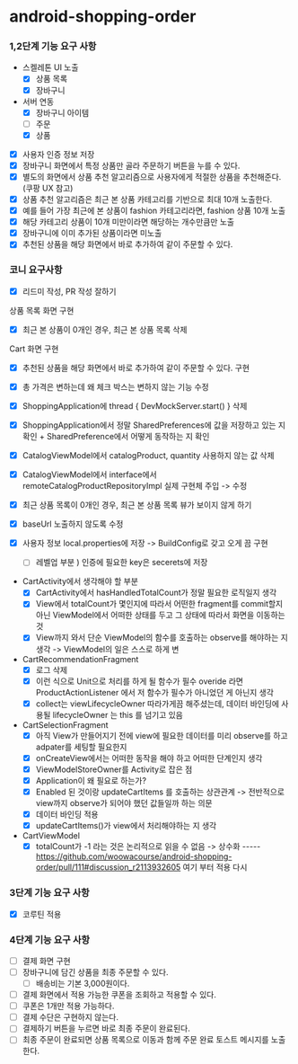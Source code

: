# android-shopping-order

### 1,2단계 기능 요구 사항
- 스켈레톤 UI 노출
  - [x] 상품 목록
  - [x] 장바구니
- 서버 연동
  - [x] 장바구니 아이템
  - [ ] 주문
  - [x] 상품
- [x] 사용자 인증 정보 저장
- [x] 장바구니 화면에서 특정 상품만 골라 주문하기 버튼을 누를 수 있다.
- [x] 별도의 화면에서 상품 추천 알고리즘으로 사용자에게 적절한 상품을 추천해준다. (쿠팡 UX 참고)
- [x] 상품 추천 알고리즘은 최근 본 상품 카테고리를 기반으로 최대 10개 노출한다.
- [x] 예를 들어 가장 최근에 본 상품이 fashion 카테고리라면, fashion 상품 10개 노출
- [x] 해당 카테고리 상품이 10개 미만이라면 해당하는 개수만큼만 노출
- [x] 장바구니에 이미 추가된 상품이라면 미노출
- [x] 추천된 상품을 해당 화면에서 바로 추가하여 같이 주문할 수 있다.

### 코니 요구사항
- [x] 리드미 작성, PR 작성 잘하기

상품 목록 화면 구현
- [x] 최근 본 상품이 0개인 경우, 최근 본 상품 목록 삭제

Cart 화면 구현
- [x] 추천된 상품을 해당 화면에서 바로 추가하여 같이 주문할 수 있다. 구현
- [x] 총 가격은 변하는데 왜 체크 박스는 변하지 않는 기능 수정

- [x] ShoppingApplication에 thread { DevMockServer.start() } 삭제
- [x] ShoppingApplication에서 정말 SharedPreferences에 값을 저장하고 있는 지 확인 + SharedPreference에서 어떻게 동작하는 지 확인
- [x] CatalogViewModel에서 catalogProduct, quantity 사용하지 않는 값 삭제
- [x] CatalogViewModel에서 interface에서 remoteCatalogProductRepositoryImpl 실제 구현체 주입 -> 수정
- [x] 최근 상품 목록이 0개인 경우, 최근 본 상품 목록 뷰가 보이지 않게 하기
- [x] baseUrl 노출하지 않도록 수정
- [x] 사용자 정보 local.properties에 저장 -> BuildConfig로 갖고 오게 끔 구현
  - [ ] 레벨업 부분 ) 인증에 필요한 key은 secerets에 저장
- CartActivity에서 생각해야 할 부분
  - [x] CartActivity에서 hasHandledTotalCount가 정말 필요한 로직일지 생각
  - [x] View에서 totalCount가 몇인지에 따라서 어떤한 fragment를 commit할지 아닌 ViewModel에서 어떠한 상태를 두고 그 상태에 따라서 화면을 이동하는 것
  - [x] View까지 와서 단순 ViewModel의 함수를 호출하는 observe를 해야하는 지 생각 -> ViewModel의 일은 스스로 하게 변
- CartRecommendationFragment
  - [x] 로그 삭제 
  - [x] 이런 식으로 Unit으로 처리를 하게 될 함수가 필수 overide 라면 ProductActionListener 에서 저 함수가 필수가 아니었던 게 아닌지 생각
  - [x] collect는 viewLifecycleOwner 따라가게끔 해주셨는데, 데이터 바인딩에 사용될 lifecycleOwner 는 this 를 넘기고 있음
- CartSelectionFragment
  - [x] 아직 View가 만들어지기 전에 view에 필요한 데이터를 미리 observe를 하고 adpater를 세팅할 필요한지
  - [x] onCreateView에서는 어떠한 동작을 해야 하고 어떠한 단계인지 생각
  - [x] ViewModelStoreOwner를 Activity로 잡은 점
  - [x] Application이 왜 필요로 하는가?
  - [x] Enabled 된 것이랑 updateCartItems 를 호출하는 상관관계 -> 전반적으로 view까지 observe가 되어야 했던 값들일까 하는 의문
  - [x] 데이터 바인딩 적용
  - [x] updateCartItems()가 view에서 처리해야하는 지 생각
- CartViewModel
  - [x] totalCount가 -1 라는 것은 논리적으로 읽을 수 없음 -> 상수화
----- https://github.com/woowacourse/android-shopping-order/pull/111#discussion_r2113932605 여기 부터 적용 다시

### 3단계 기능 요구 사항
- [x] 코루틴 적용

### 4단계 기능 요구 사항
- [ ] 결제 화면 구현 
- [ ] 장바구니에 담긴 상품을 최종 주문할 수 있다.
  - [ ] 배송비는 기본 3,000원이다.
- [ ]  결제 화면에서 적용 가능한 쿠폰을 조회하고 적용할 수 있다.
  - [ ]  쿠폰은 1개만 적용 가능하다.
- [ ]  결제 수단은 구현하지 않는다.
  - [ ]  결제하기 버튼을 누르면 바로 최종 주문이 완료된다.
  - [ ]  최종 주문이 완료되면 상품 목록으로 이동과 함께 주문 완료 토스트 메시지를 노출한다.
